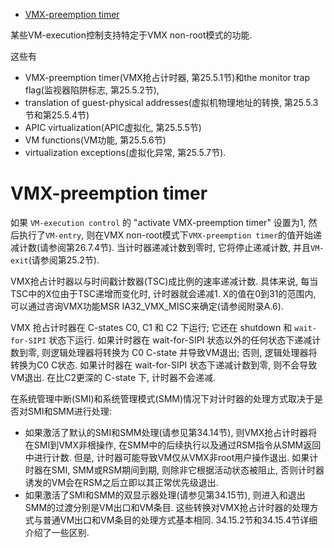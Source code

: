 
<!-- @import "[TOC]" {cmd="toc" depthFrom=1 depthTo=6 orderedList=false} -->

<!-- code_chunk_output -->

- [VMX-preemption timer](#vmx-preemption-timer)

<!-- /code_chunk_output -->

某些VM-execution控制支持特定于VMX non-root模式的功能.

这些有
* VMX-preemption timer(VMX抢占计时器, 第25.5.1节)和the monitor trap flag(监视器陷阱标志, 第25.5.2节),
* translation of guest-physical addresses(虚拟机物理地址的转换, 第25.5.3节和第25.5.4节)
* APIC virtualization(APIC虚拟化, 第25.5.5节)
* VM functions(VM功能, 第25.5.6节)
* virtualization exceptions(虚拟化异常, 第25.5.7节).

# VMX-preemption timer

如果 `VM-execution control` 的 "activate VMX-preemption timer" 设置为1, 然后执行了`VM-entry`, 则在VMX non-root模式下`VMX-preemption timer`的值开始递减计数(请参阅第26.7.4节). 当计时器递减计数到零时, 它将停止递减计数, 并且`VM-exit`(请参阅第25.2节).

VMX抢占计时器以与时间戳计数器(TSC)成比例的速率递减计数. 具体来说, 每当TSC中的X位由于TSC递增而变化时, 计时器就会递减1.  X的值在0到31的范围内, 可以通过咨询VMX功能MSR IA32_VMX_MISC来确定(请参阅附录A.6).

VMX 抢占计时器在 C-states C0, C1 和 C2 下运行; 它还在 shutdown 和 `wait-for-SIPI` 状态下运行. 如果计时器在 wait-for-SIPI 状态以外的任何状态下递减计数到零, 则逻辑处理器将转换为 C0 C-state 并导致VM退出; 否则, 逻辑处理器将转换为C0 C状态. 如果计时器在 wait-for-SIPI 状态下递减计数到零, 则不会导致VM退出. 在比C2更深的 C-state 下, 计时器不会递减.

在系统管理中断(SMI)和系统管理模式(SMM)情况下对计时器的处理方式取决于是否对SMI和SMM进行处理:
* 如果激活了默认的SMI和SMM处理(请参见第34.14节), 则VMX抢占计时器将在SMI到VMX非根操作, 在SMM中的后续执行以及通过RSM指令从SMM返回中进行计数. 但是, 计时器可能导致VM仅从VMX非root用户操作退出. 如果计时器在SMI, SMM或RSM期间到期, 则除非它根据活动状态被阻止, 否则计时器诱发的VM会在RSM之后立即以其正常优先级退出.
* 如果激活了SMI和SMM的双显示器处理(请参见第34.15节), 则进入和退出SMM的过渡分别是VM出口和VM条目. 这些转换对VMX抢占计时器的处理方式与普通VM出口和VM条目的处理方式基本相同.  34.15.2节和34.15.4节详细介绍了一些区别.